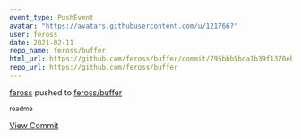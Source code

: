 ```yaml
---
event_type: PushEvent
avatar: "https://avatars.githubusercontent.com/u/121766?"
user: feross
date: 2021-02-11
repo_name: feross/buffer
html_url: https://github.com/feross/buffer/commit/795bbb5bda1b39f1370ebd784bea6107b087e3a7
repo_url: https://github.com/feross/buffer
---
```


<a href='https://github.com/feross' target='_blank'>feross</a> pushed to <a href='https://github.com/feross/buffer' target='_blank'>feross/buffer</a>

<small>readme</small>

<a href='https://github.com/feross/buffer/commit/795bbb5bda1b39f1370ebd784bea6107b087e3a7' target='_blank'>View Commit</a>